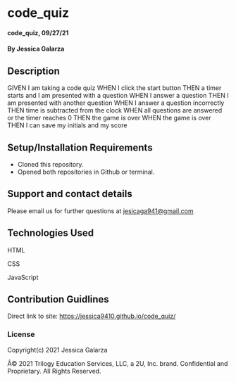 # code_quiz

#### code_quiz, 09/27/21

#### By Jessica Galarza

## Description

GIVEN I am taking a code quiz
WHEN I click the start button
THEN a timer starts and I am presented with a question
WHEN I answer a question
THEN I am presented with another question
WHEN I answer a question incorrectly
THEN time is subtracted from the clock
WHEN all questions are answered or the timer reaches 0
THEN the game is over
WHEN the game is over
THEN I can save my initials and my score

## Setup/Installation Requirements

- Cloned this repository.
- Opened both repositories in Github or terminal.

## Support and contact details

Please email us for further questions at jesicaga941@gmail.com

## Technologies Used

HTML

CSS

JavaScript

## Contribution Guidlines

Direct link to site: https://jessica9410.github.io/code_quiz/

### License

Copyright(c) 2021 Jessica Galarza

Â© 2021 Trilogy Education Services, LLC, a 2U, Inc. brand. Confidential and Proprietary. All Rights Reserved.
